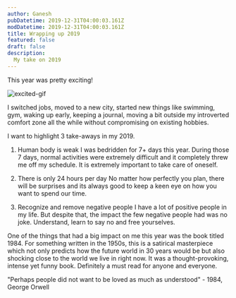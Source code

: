 ```yaml
---
author: Ganesh
pubDatetime: 2019-12-31T04:00:03.161Z
modDatetime: 2019-12-31T04:00:03.161Z
title: Wrapping up 2019
featured: false
draft: false
description:
  My take on 2019
---
```


This year was pretty exciting!

<div>
  <img src="https://media.giphy.com/media/pa37AAGzKXoek/200w_d.gif" class="sm:w-1/2 mx-auto" alt="excited-gif">
</div>

I switched jobs, moved to a new city, started new things like swimming, gym, waking up early, keeping a journal, moving a bit outside my introverted comfort zone all the while without compromising on existing hobbies.

I want to highlight 3 take-aways in my 2019.

1. Human body is weak
I was bedridden for 7+ days this year. During those 7 days, normal activities were extremely difficult and it completely threw me off my schedule. It is extremely important to take care of oneself.

2. There is only 24 hours per day
No matter how perfectly you plan, there will be surprises and its always good to keep a keen eye on how you want to spend our time.

3. Recognize and remove negative people
I have a lot of positive people in my life. But despite that, the impact the few negative people had was no joke. Understand, learn to say no and free yourselves.

One of the things that had a big impact on me this year was the book titled 1984. For something written in the 1950s, this is a satirical masterpiece which not only predicts how the future world in 30 years would be but also shocking close to the world we live in right now. It was a thought-provoking, intense yet funny book. Definitely a must read for anyone and everyone.

"Perhaps people did not want to be loved as much as understood" - 1984, George Orwell